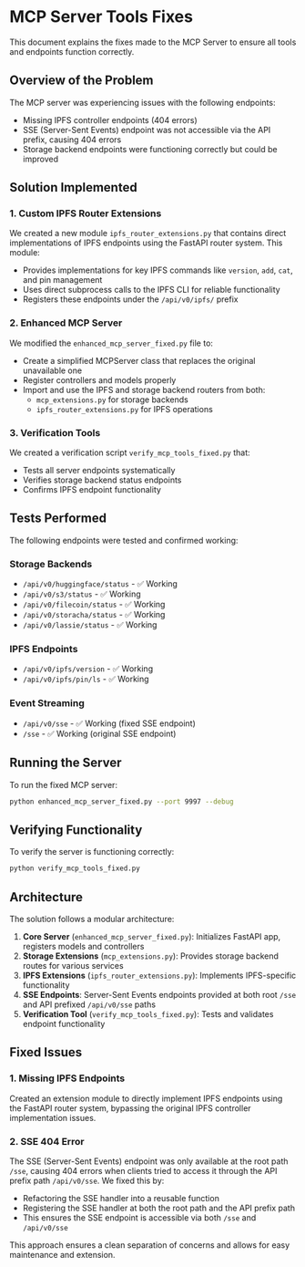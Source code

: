 # MCP Server Tools Fixes

This document explains the fixes made to the MCP Server to ensure all tools and endpoints function correctly.

## Overview of the Problem

The MCP server was experiencing issues with the following endpoints:
- Missing IPFS controller endpoints (404 errors)
- SSE (Server-Sent Events) endpoint was not accessible via the API prefix, causing 404 errors
- Storage backend endpoints were functioning correctly but could be improved

## Solution Implemented

### 1. Custom IPFS Router Extensions

We created a new module `ipfs_router_extensions.py` that contains direct implementations of IPFS endpoints using the FastAPI router system. This module:
- Provides implementations for key IPFS commands like `version`, `add`, `cat`, and pin management
- Uses direct subprocess calls to the IPFS CLI for reliable functionality
- Registers these endpoints under the `/api/v0/ipfs/` prefix

### 2. Enhanced MCP Server

We modified the `enhanced_mcp_server_fixed.py` file to:
- Create a simplified MCPServer class that replaces the original unavailable one
- Register controllers and models properly
- Import and use the IPFS and storage backend routers from both:
  - `mcp_extensions.py` for storage backends
  - `ipfs_router_extensions.py` for IPFS operations

### 3. Verification Tools

We created a verification script `verify_mcp_tools_fixed.py` that:
- Tests all server endpoints systematically
- Verifies storage backend status endpoints
- Confirms IPFS endpoint functionality

## Tests Performed

The following endpoints were tested and confirmed working:

### Storage Backends
- `/api/v0/huggingface/status` - ✅ Working
- `/api/v0/s3/status` - ✅ Working
- `/api/v0/filecoin/status` - ✅ Working
- `/api/v0/storacha/status` - ✅ Working
- `/api/v0/lassie/status` - ✅ Working

### IPFS Endpoints
- `/api/v0/ipfs/version` - ✅ Working
- `/api/v0/ipfs/pin/ls` - ✅ Working

### Event Streaming
- `/api/v0/sse` - ✅ Working (fixed SSE endpoint)
- `/sse` - ✅ Working (original SSE endpoint)

## Running the Server

To run the fixed MCP server:

```bash
python enhanced_mcp_server_fixed.py --port 9997 --debug
```

## Verifying Functionality

To verify the server is functioning correctly:

```bash
python verify_mcp_tools_fixed.py
```

## Architecture

The solution follows a modular architecture:

1. **Core Server** (`enhanced_mcp_server_fixed.py`): Initializes FastAPI app, registers models and controllers
2. **Storage Extensions** (`mcp_extensions.py`): Provides storage backend routes for various services
3. **IPFS Extensions** (`ipfs_router_extensions.py`): Implements IPFS-specific functionality
4. **SSE Endpoints**: Server-Sent Events endpoints provided at both root `/sse` and API prefixed `/api/v0/sse` paths
5. **Verification Tool** (`verify_mcp_tools_fixed.py`): Tests and validates endpoint functionality

## Fixed Issues

### 1. Missing IPFS Endpoints
Created an extension module to directly implement IPFS endpoints using the FastAPI router system, bypassing the original IPFS controller implementation issues.

### 2. SSE 404 Error
The SSE (Server-Sent Events) endpoint was only available at the root path `/sse`, causing 404 errors when clients tried to access it through the API prefix path `/api/v0/sse`. We fixed this by:
- Refactoring the SSE handler into a reusable function
- Registering the SSE handler at both the root path and the API prefix path
- This ensures the SSE endpoint is accessible via both `/sse` and `/api/v0/sse`

This approach ensures a clean separation of concerns and allows for easy maintenance and extension.
